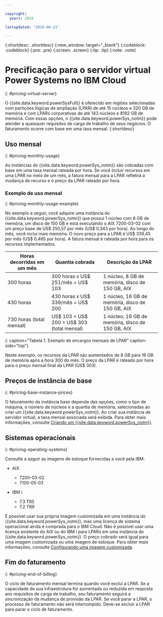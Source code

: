 ```yaml
---

copyright:
  years: 2019

lastupdated: "2019-06-21"

---
```


{:shortdesc: .shortdesc}
{:new_window: target="_blank"}
{:codeblock: .codeblock}
{:pre: .pre}
{:screen: .screen}
{:tip: .tip}
{:note: .note}

# Precificação para o servidor virtual Power Systems no IBM Cloud
{: #pricing-virtual-server}

O {{site.data.keyword.powerSysFull}} é oferecido em regiões selecionadas com partições lógicas de ampliação (LPAR) de até 15 núcleos e 320 GB de memória e com LPARs corporativas de até 143 núcleos e 8192 GB de memória. Com essas opções, o {{site.data.keyword.powerSys_notm}} pode atender a quaisquer requisitos de carga de trabalho de seus negócios. O faturamento ocorre com base em uma taxa mensal.
{:shortdesc}

## Uso mensal
{: #pricing-monthly-usage}

As instâncias do {{site.data.keyword.powerSys_notm}} são cobradas com base em uma taxa mensal rateada por hora. Se você incluir recursos em uma LPAR no meio de um mês, a fatura mensal para a LPAR refletirá a mudança de recurso e o preço da LPAR rateado por hora.

### Exemplo de uso mensal
{: #pricing-monthly-usage-example}

No exemplo a seguir, você adquire uma instância do {{site.data.keyword.powerSys_notm}} que possui 1 núcleo com 8 GB de memória, um disco de 150 GB e está executando o AIX 7200-03-02 com um preço base de US$ 250,57 por mês (US$ 0,343 por hora). Ao longo do mês, você inclui mais memória. O novo preço para a LPAR é US$ 339,45 por mês (US$ 0,465 por hora). A fatura mensal é rateada por hora para os recursos implementados.

| Horas decorridas em um mês       | Quantia cobrada   |  Descrição da LPAR     |
| ----------------------------- | ----------------- | --------------------  |
| 300 horas        | 300 horas x US$ 251/mês = US$ 103  | 1 núcleo, 8 GB de memória, disco de 150 GB, AIX    |
| 430 horas        | 430 horas x US$ 339/mês = US$ 200  | 1 núcleo, 16 GB de memória, disco de 150 GB, AIX  |
| 730 horas (total mensal)  | US$ 103 + US$ 200 = US$ 303 (total mensal)  |   1 núcleo, 16 GB de memória, disco de 150 GB, AIX |
{: caption="Tabela 1. Exemplo de encargos mensais de LPAR" caption-side="top"}

Neste exemplo, os recursos da LPAR são aumentados de 8 GB para 16 GB de memória após a hora 300 do mês. O preço da LPAR é rateado por hora para o preço mensal final da LPAR (US$ 303).

## Preços de instância de base
{: #pricing-base-instance-prices}

O faturamento da instância base depende das opções, como o tipo de máquina, o número de núcleos e a quantia de memória, selecionadas ao criar um {{site.data.keyword.powerSys_notm}}. Ao criar sua instância de servidor virtual, a taxa mensal associada será exibida. Para obter mais informações, consulte [Criando um {{site.data.keyword.powerSys_notm}}](/docs/infrastructure/power-iaas?topic=power-iaas-creating-power-virtual-server#creating-power-virtual-server).

## Sistemas operacionais
{: #pricing-operating-systems}

Consulte a seguir as imagens de estoque fornecidas a você pela IBM:
* AIX
  * 7200-03-02
  * 7100-05-03

* IBM i
  * 7.3 TR5
  * 7.2 TR9

É possível usar sua própria imagem customizada em uma instância do {{site.data.keyword.powerSys_notm}}, mas uma licença de sistema operacional ainda é comprada para o IBM Cloud. Não é possível usar uma licença existente do AIX ou do IBM i para LPARs em uma instância do {{site.data.keyword.powerSys_notm}}. O preço cobrado será igual para uma imagem customizada ou uma imagem de estoque. Para obter mais informações, consulte [Configurando uma imagem customizada](/docs/infrastructure/power-iaas?topic=power-iaas-configuring-custom-image#configuring-custom-image).

## Fim do faturamento
{: #pricing-end-of-billing}

O ciclo de faturamento mensal termina quando você exclui a LPAR. Se a capacidade de sua infraestrutura for aumentada ou reduzida em resposta aos requisitos de carga de trabalho, seu faturamento seguirá a sincronização da mudança de provisão da LPAR. Se você parar a LPAR, o processo de faturamento não será interrompido. Deve-se excluir a LPAR para parar o ciclo de faturamento.
